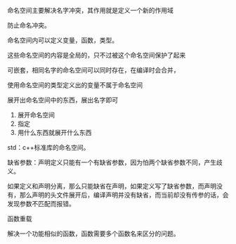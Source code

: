 命名空间主要解决名字冲突，其作用就是定义一个新的作用域

防止命名冲突。

命名空间内可以定义变量，函数，类型。

这些命名空间的内容是全局的，只不过被这个命名空间保护了起来

可嵌套，相同名字的命名空间可以同时存在，在编译时会合并，

使用命名空间的类型定义出的变量不属于命名空间

展开出命名空间中的东西，展出名字即可

1. 展开命名空间
2. 指定
3. 用什么东西就展开什么东西

std：c++标准库的命名空间。





缺省参数：声明定义只能有一个有缺省参数，因为怕两个缺省参数不同，产生歧义。

如果定义和声明分离，那么只能缺省在声明，如果定义写了缺省参数，而声明没有，那么声明的头文件展开后，编译声明并没有缺省，而当前却没有传参的话，会发现参数不匹配而报错。



函数重载

解决一个功能相似的函数，函数需要多个函数名来区分的问题。